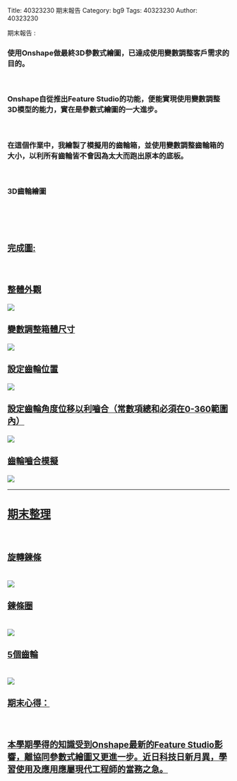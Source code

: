 Title: 40323230 期末報告
Category: bg9
Tags: 40323230
Author: 40323230

期末報告 :  
<!-- PELICAN_END_SUMMARY -->
<h3>使用Onshape做最終3D參數式繪圖，已達成使用變數調整客戶需求的目的。</h3>
<br/>
<h3>Onshape自從推出Feature Studio的功能，便能實現使用變數調整3D模型的能力，實在是參數式繪圖的一大進步。</h3>
<br/>
<h3>在這個作業中，我繪製了模擬用的齒輪箱，並使用變數調整齒輪箱的大小，以利所有齒輪皆不會因為太大而跑出原本的底板。</h3>
<br/>
<h3>3D齒輪繪圖</h3>
<br/>
<h3><a href="https://cad.onshape.com/documents/6e76f3b8127eb09822f5682e/w/55d1cb559a2f4c4b5bd4c216/e/f29818a47bd9d7a8494642f0</a></h3>
<br/>
<img src="http://i.imgur.com/NJBS7w5.jpg">
<br/>
<h3>完成圖:</h3>
<br/>
<h3>整體外觀</h3>
<img src="http://i.imgur.com/OBoC4Yl.jpg">
<br/>
<h3>變數調整箱體尺寸</h3>
<img src="http://i.imgur.com/FcucF4I.jpg">
<br/>
<h3>設定齒輪位置</h3>
<img src="http://i.imgur.com/em8KVXO.jpg">
<br/>
<h3>設定齒輪角度位移以利嚙合（常數項總和必須在0-360範圍內）</h3>
<img src="http://i.imgur.com/y7KOs4Y.jpg">
<br/>
<h3>齒輪嚙合模擬</h3>
<img src="http://i.imgur.com/0b3qjd5.jpg">
<hr>
<h2>期末整理</h2>
<br/>
<h3>旋轉鍊條</h3>
<br/>
<img src="http://i.imgur.com/3AUl5yu.jpg">
<h3>鍊條圈</h3>
<br/>
<img src="http://i.imgur.com/heHSknY.jpg">
<h3>5個齒輪</h3>
<br/>
<img src="http://i.imgur.com/oDScRcY.jpg">
<br/>
<h3>期末心得：</h3>
<br/>
<h3>本學期學得的知識受到Onshape最新的Feature Studio影響，離協同參數式繪圖又更進一步。近日科技日新月異，學習使用及應用應屬現代工程師的當務之急。</h3>
